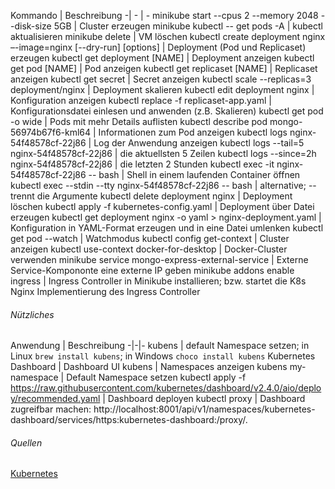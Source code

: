 
Kommando | Beschreibung
-| - | - 
minikube start --cpus 2 --memory 2048 --disk-size 5GB | Cluster erzeugen
minikube kubectl -- get pods -A | kubectl aktualisieren
minikube delete | VM löschen
kubectl create deployment nginx –-image=nginx [--dry-run] [options] | Deployment (Pod und Replicaset) erzeugen
kubectl get deployment [NAME] | Deployment anzeigen
kubectl get pod [NAME] | Pod anzeigen
kubectl get replicaset [NAME] | Replicaset anzeigen
kubectl get secret | Secret anzeigen
kubectl scale --replicas=3 deployment/nginx | Deployment skalieren
kubectl edit deployment nginx | Konfiguration anzeigen
kubectl replace -f replicaset-app.yaml | Konfigurationsdatei einlesen und anwenden (z.B. Skalieren)
kubectl get pod -o wide | Pods mit mehr Details auflisten
kubectl describe pod mongo-56974b67f6-kml64 | Informationen zum Pod anzeigen
kubectl logs nginx-54f48578cf-22j86 | Log der Anwendung anzeigen
kubectl logs --tail=5 nginx-54f48578cf-22j86 | die aktuellsten 5 Zeilen
kubectl logs --since=2h nginx-54f48578cf-22j86 | die letzten 2 Stunden
kubectl exec -it nginx-54f48578cf-22j86 -- bash | Shell in einem laufenden Container öffnen
kubectl exec --stdin --tty nginx-54f48578cf-22j86 -- bash | alternative; -- trennt die Argumente
kubectl delete deployment nginx | Deployment löschen
kubectl apply -f kubernetes-config.yaml | Deployment über Datei erzeugen
kubectl get deployment nginx -o yaml > nginx-deployment.yaml | Konfiguration in YAML-Format erzeugen und in eine Datei umlenken
kubectl get pod --watch | Watchmodus
kubectl config get-context | Cluster anzeigen
kubectl use-context docker-for-desktop | Docker-Cluster verwenden
minikube service mongo-express-external-service | Externe Service-Kompononte eine externe IP geben
minikube addons enable ingress | Ingress Controller in Minikube installieren; bzw. startet die K8s Nginx Implementierung des Ingress Controller 
###### Nützliches
Anwendung | Beschreibung
-|-|-
kubens | default Namespace setzen; in Linux `brew install kubens`; in Windows `choco install kubens`
Kubernetes Dashboard | Dashboard UI
kubens | Namespaces anzeigen
kubens my-namespace | Default Namespace setzen
kubectl apply -f https://raw.githubusercontent.com/kubernetes/dashboard/v2.4.0/aio/deploy/recommended.yaml | Dashboard deployen
kubectl proxy | Dashboard zugreifbar machen: http://localhost:8001/api/v1/namespaces/kubernetes-dashboard/services/https:kubernetes-dashboard:/proxy/.


###### Quellen
[Kubernetes](https://)